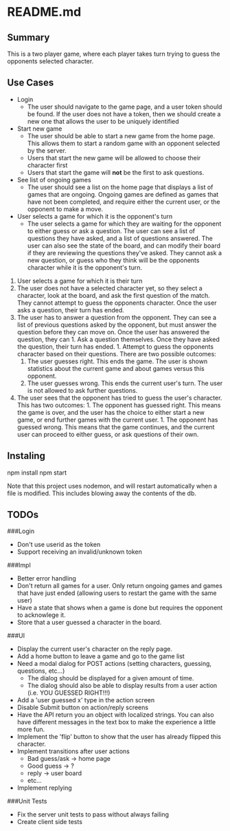 # README.md
## Summary
This is a two player game, where each player takes turn trying to guess the opponents selected character.

## Use Cases
+ Login  
  + The user should navigate to the game page, and a user token should be found. If the user does not have a token, then we should create a new one that allows the user to be uniquely identified
+ Start new game
  + The user should be able to start a new game from the home page. This allows them to start a random game with an opponent selected by the server.  
  + Users that start the new game will be allowed to choose their character first
  + Users that start the game will **not** be the first to ask questions.
+ See list of ongoing games
  + The user should see a list on the home page that displays a list of games that are ongoing. Ongoing games are defined as games that have not been completed, and require either the current user, or the opponent to make a move.
+ User selects a game for which it is the opponent's turn
  + The user selects a game for which they are waiting for the opponent to either guess or ask a question. The user can see a list of questions they have asked, and a list of questions answered. The user can also see the state of the board, and can modify their board if they are reviewing the questions they've asked. They cannot ask a new question, or guess who they think will be the opponents character while it is the opponent's turn.
1. User selects a game for which it is their turn
  1. The user does not have a selected character yet, so they select a character, look at the board, and ask the first question of the match. They cannot attempt to guess the opponents character. Once the user asks a question, their turn has ended.
  1. The user has to answer a question from the opponent. They can see a list of previous questions asked by the opponent, but must answer the question before they can move on. Once the user has answered the question, they can
    1. Ask a question themselves. Once they have asked the question, their turn has ended. 
    1. Attempt to guess the opponents character based on their questions. There are two possible outcomes:
      1. The user guesses right. This ends the game. The user is shown statistics about the current game and about games versus this opponent.
      1. The user guesses wrong. This ends the current user's turn. The user is not allowed to ask further questions.
  1. The user sees that the opponent has tried to guess the user's character. This has two outcomes:
    1. The opponent has guessed right. This means the game is over, and the user has the choice to either start a new game, or end further games with the current user.
    1. The opponent has guessed wrong. This means that the game continues, and the current user can proceed to either guess, or ask questions of their own.

## Instaling
npm install
npm start

Note that this project uses nodemon, and will restart automatically when a file is modified. This includes blowing away the contents of the db.

## TODOs
###Login

* Don't use userid as the token
* Support receiving an invalid/unknown token

###Impl

+ Better error handling
+ Don't return all games for a user. Only return ongoing games and games that have just ended (allowing users to restart the game with the same user)
+ Have a state that shows when a game is done but requires the opponent to acknowlege it.
+ Store that a user guessed a character in the board.

###UI

+ Display the current user's character on the reply page.
+ Add a home button to leave a game and go to the game list
+ Need a modal dialog for POST actions (setting characters, guessing, questions, etc...)
  + The dialog should be displayed for a given amount of time.
  + The dialog should also be able to display results from a user action (i.e. YOU GUESSED RIGHT!!!)
+ Add a 'user guessed x' type in the action screen
+ Disable Submit button on action/reply screens
+ Have the API return you an object with localized strings. You can also have different messages in the text box to make the experience a little more fun.
+ Implement the 'flip' button to show that the user has already flipped this character.
+ Implement transitions after user actions
  + Bad guess/ask -> home page
  + Good guess -> ?
  + reply -> user board
  + etc...
+ Implement replying

###Unit Tests

+ Fix the server unit tests to pass without always failing
+ Create client side tests